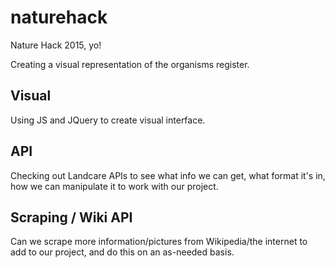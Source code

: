 # naturehack
Nature Hack 2015, yo!

Creating a visual representation of the organisms register.

## Visual
Using JS and JQuery to create visual interface.

## API
Checking out Landcare APIs to see what info we can get, what format it's in, how we can manipulate it to work with our project.

## Scraping / Wiki API
Can we scrape more information/pictures from Wikipedia/the internet to add to our project, and do this on an as-needed basis.

